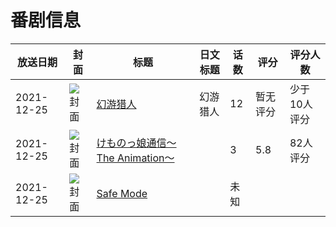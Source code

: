 # 番剧信息

|放送日期|封面|标题|日文标题|话数|评分|评分人数|
|---|---|---|---|---|---|---|
|2021-12-25|![封面](https://lain.bgm.tv/pic/cover/c/b3/0a/223144_P8Dlq.jpg)|[幻游猎人](https://bangumi.tv/subject/223144)|幻游猎人|12|暂无评分|少于10人评分|
|2021-12-25|![封面](https://bangumi.tv/img/no_icon_subject.png)|[けものっ娘通信〜The Animation〜](https://bangumi.tv/subject/363866)||3|5.8|82人评分|
|2021-12-25|![封面](https://lain.bgm.tv/pic/cover/c/f7/5c/407898_T8rpT.jpg)|[Safe Mode](https://bangumi.tv/subject/407898)||未知|||
